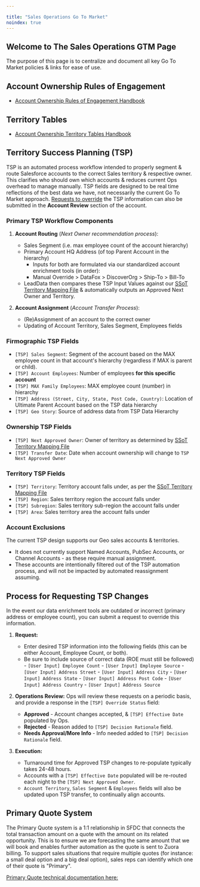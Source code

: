```yaml
---

title: "Sales Operations Go To Market"
noindex: true
---
```








## Welcome to The Sales Operations GTM Page

The purpose of this page is to centralize and document all key Go To Market policies & links for ease of use.

## Account Ownership Rules of Engagement

- [Account Ownership Rules of Engagement Handbook](/handbook/sales/field-operations/gtm-resources/)

## Territory Tables

- [Account Ownership Territory Tables Handbook](/handbook/sales/territories/)

## Territory Success Planning (TSP)

TSP is an automated process workflow intended to properly segment & route Salesforce accounts to the correct Sales territory & respective owner. This clarifies who should own which accounts & reduces current Ops overhead to manage manually. TSP fields are designed to be real time reflections of the best data we have, not necessarily the current Go To Market approach. [Requests to override](https://gitlab.com/gitlab-com/www-gitlab-com/-/edit/tsp-process-overview-updates/source/handbook/sales/field-operations/sales-operations/go-to-market/index.html.md?from_merge_request_iid=49546#process-for-requesting-tsp-changes) the TSP information can also be submitted in the **Account Review** section of the account.

### Primary TSP Workflow Components

1. **Account Routing** (*Next Owner recommendation process*):
    - Sales Segment (i.e. max employee count of the account hierarchy)
    - Primary Account HQ Address (of top Parent Account in the hierarchy)
        - Inputs for both are formulated via our standardized account enrichment tools (in order):
        - Manual Override  >  DataFox  >  DiscoverOrg  >   Ship-To  >   Bill-To
    - LeadData then compares these TSP Input Values against our [SSoT Territory Mapping File](https://docs.google.com/spreadsheets/d/1iTDCaHN-i_xrfiv_Tkg27lYbZ3LHsERySkvv4cPsSNo/edit#gid=720021722) & automatically outputs an Approved Next Owner and Territory.

1. **Account Assignment** (*Account Transfer Process*):
    - (Re)Assignment of an account to the correct owner
    - Updating of Account Territory, Sales Segment, Employees fields

### Firmographic TSP Fields

- `[TSP] Sales Segment`: Segment of the account based on the MAX employee count in that account's hierarchy (regardless if MAX is parent or child).
- `[TSP] Account Employees`: Number of employees **for this specific account**
- `[TSP] MAX Family Employees`:  MAX employee count (number) in hierarchy
- `[TSP] Address (Street, City, State, Post Code, Country)`: Location of Ultimate Parent Account based on the TSP data hierarchy
- `[TSP] Geo Story`: Source of address data from TSP Data Hierarchy

### Ownership TSP Fields

- `[TSP] Next Approved Owner`: Owner of territory as determined by [SSoT Territory Mapping File](https://docs.google.com/spreadsheets/d/1iTDCaHN-i_xrfiv_Tkg27lYbZ3LHsERySkvv4cPsSNo/edit#gid=720021722)
- `[TSP] Transfer Date`: Date when account ownership will change to `TSP Next Approved Owner`

### Territory TSP Fields

- `[TSP] Territory`: Territory account falls under, as per the [SSoT Territory Mapping File](https://docs.google.com/spreadsheets/d/1iTDCaHN-i_xrfiv_Tkg27lYbZ3LHsERySkvv4cPsSNo/edit#gid=720021722)
- `[TSP] Region`: Sales territory region the account falls under
- `[TSP] Subregion`: Sales territory sub-region the account falls under
- `[TSP] Area`: Sales territory area the account falls under

### Account Exclusions

The current TSP design supports our Geo sales accounts & territories.

- It does not currently support Named Accounts, PubSec Accounts, or Channel Accounts - as these require manual assignment.
- These accounts are intentionally filtered out of the TSP automation process, and will not be impacted by automated reassignment assuming.

## Process for Requesting TSP Changes

In the event our data enrichment tools are outdated or incorrect (primary address or employee count), you can submit a request to override this information.

1. **Request:**
    - Enter desired TSP information into the following fields (this can be either Account, Employee Count, or both).
    - Be sure to include source of correct data (ROE must still be followed)
          - `[User Input] Employee Count`
          - `[User Input] Employee Source`
          - `[User Input] Address Street`
          - `[User Input] Address City`
          - `[User Input] Address State`
          - `[User Input] Address Post Code`
          - `[User Input] Address Country`
          - `[User Input] Address Source`

1. **Operations Review:**
Ops will review these requests on a periodic basis, and provide a response in the `[TSP] Override Status` field:
    - **Approved** - Account changes accepted, & `[TSP] Effective Date` populated by Ops.
    - **Rejected** - Reason added to `[TSP] Decision Rationale` field.
    - **Needs Approval/More Info** - Info needed added to `[TSP] Decision Rationale` field.<p/>
1. **Execution:**
    - Turnaround time for Approved TSP changes to re-populate typically takes 24-48 hours.
    - Accounts with a `[TSP] Effective Date` populated will be re-routed each night to the `[TSP] Next Approved Owner`.
    - `Account Territory`, `Sales Segment` & `Employees` fields will also be updated upon TSP transfer, to continually align accounts.

## **Primary Quote System**

The Primary Quote system is a 1:1 relationship in SFDC that connects the total transaction amount on a quote with the amount on its related opportunity. This is to ensure we are forecasting the same amount that we will book and enables further automation as the quote is sent to Zuora billing. To support sales situations that require multiple quotes (for instance: a small deal option and a big deal option), sales reps can identify which one of their quote is "Primary".

[Primary Quote technical documentation here:](/handbook/sales/field-operations/sales-systems/gtm-technical-documentation/#primary-quote-system)
